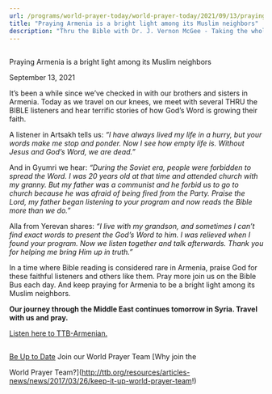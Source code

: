 ```yaml
---
url: /programs/world-prayer-today/world-prayer-today/2021/09/13/praying-armenia-is-a-bright-light-among-its-muslim-neighbors
title: "Praying Armenia is a bright light among its Muslim neighbors"
description: "Thru the Bible with Dr. J. Vernon McGee - Taking the whole Word to the whole world"
---
```







## 
 Praying Armenia is a bright light among its Muslim neighbors


September 13, 2021




It’s been a while since we’ve checked in with our brothers and sisters in Armenia. Today as we travel on our knees, we meet with several THRU the BIBLE listeners and hear terrific stories of how God’s Word is growing their faith. 

A listener in Artsakh tells us: *“I have always lived my life in a hurry, but your words make me stop and ponder. Now I see how empty life is. Without Jesus and God’s Word, we are dead.”*

And in Gyumri we hear: *“During the Soviet era, people were forbidden to spread the Word. I was 20 years old at that time and attended church with my granny. But my father was a communist and he forbid us to go to church because he was afraid of being fired from the Party. Praise the Lord, my father began listening to your program and now reads the Bible more than we do.”*

Alla from Yerevan shares: *“I live with my grandson, and sometimes I can’t find exact words to present the God’s Word to him. I was relieved when I found your program. Now we listen together and talk afterwards. Thank you for helping me bring Him up in truth.”*

In a time where Bible reading is considered rare in Armenia, praise God for these faithful listeners and others like them. Pray more join us on the Bible Bus each day. And keep praying for Armenia to be a bright light among its Muslim neighbors. 

**Our journey through the Middle East continues tomorrow in Syria. Travel with us and pray.**

[Listen here to TTB-Armenian.](https://ttb.twr.org/home/day,0336/language,HYEEST)







## 




[Be Up to Date](http://feeds.feedburner.com/WorldPrayerToday "World Prayer Today RSS Feed")
Join our World Prayer Team
[Why join the  

World Prayer Team?](http://ttb.org/resources/articles-news/news/2017/03/26/keep-it-up-world-prayer-team!)




